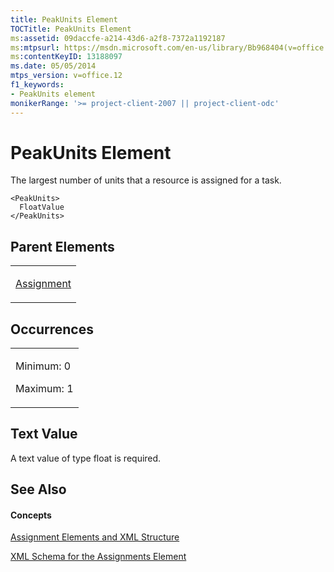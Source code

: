 ```yaml
---
title: PeakUnits Element
TOCTitle: PeakUnits Element
ms:assetid: 09daccfe-a214-43d6-a2f8-7372a1192187
ms:mtpsurl: https://msdn.microsoft.com/en-us/library/Bb968404(v=office.12)
ms:contentKeyID: 13188097
ms.date: 05/05/2014
mtps_version: v=office.12
f1_keywords:
- PeakUnits element
monikerRange: '>= project-client-2007 || project-client-odc'
---
```


# PeakUnits Element




The largest number of units that a resource is assigned for a task.

    <PeakUnits>
      FloatValue
    </PeakUnits>

## Parent Elements

<table>
<colgroup>
<col style="width: 100%" />
</colgroup>
<tbody>
<tr class="odd">
<td><p><a href="assignment-element.md">Assignment</a></p></td>
</tr>
</tbody>
</table>

## Occurrences

<table>
<colgroup>
<col style="width: 100%" />
</colgroup>
<tbody>
<tr class="odd">
<td><p>Minimum: 0</p>
<p>Maximum: 1</p></td>
</tr>
</tbody>
</table>

## Text Value

A text value of type float is required.

## See Also

#### Concepts

[Assignment Elements and XML Structure](assignment-elements-and-xml-structure.md)

[XML Schema for the Assignments Element](xml-schema-for-the-assignments-element.md)

